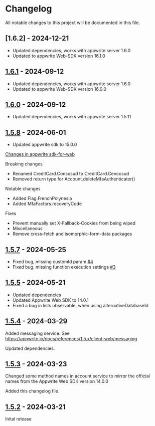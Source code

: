# Changelog

All notable changes to this project will be documented in this file.

## [1.6.2] - 2024-12-21

- Updated dependencies, works with appwrite server 1.6.0
- Updated to appwrite Web-SDK version 16.1.0

## [1.6.1] - 2024-09-12

- Updated dependencies, works with appwrite server 1.6.0
- Updated to appwrite Web-SDK version 16.0.0

## [1.6.0] - 2024-09-12

- Updated dependencies, works with appwrite server 1.5.11

## [1.5.8] - 2024-06-01

- Updated appwrite sdk to 15.0.0

[Changes in appwrite sdk-for-web](https://github.com/appwrite/sdk-for-web/releases/tag/15.0.0)

Breaking changes

- Renamed CreditCard.Consosud to CreditCard.Cencosud
- Removed return type for Account.deleteMfaAuthenticator()

Notable changes

- Added Flag.FrenchPolynesia
- Added MfaFactors.recoveryCode

Fixes

- Prevent manually set X-Fallback-Cookies from being wiped
- Miscellaneous
- Remove cross-fetch and isomorphic-form-data packages

## [1.5.7] - 2024-05-25

- Fixed bug, missing customId param [#4](https://github.com/blackfan23/ngx-appwrite/issues/4#issue-2313805238)
- Fixed bug, missing function execution settings [#3](https://github.com/blackfan23/ngx-appwrite/issues/3#issue-2313780308)

## [1.5.5] - 2024-05-21

- Updated dependencies
- Updated Appwrite Web SDK to 14.0.1
- Fixed a bug in lists observable, when using alternativeDatabaseId

## [1.5.4] - 2024-03-29

Added messaging service. See https://appwrite.io/docs/references/1.5.x/client-web/messaging

Updated dependencies.

## [1.5.3] - 2024-03-23

Changed some method names in account service to mirror the official names from the Appwrite Web SDK version 14.0.0

Added this changelog file.

## [1.5.2] - 2024-03-21

Inital release

[1.6.1]: https://github.com/blackfan23/ngx-appwrite/releases/tag/v1.6.1
[1.6.0]: https://github.com/blackfan23/ngx-appwrite/releases/tag/v1.6.0
[1.5.8]: https://github.com/blackfan23/ngx-appwrite/releases/tag/v1.5.8
[1.5.7]: https://github.com/blackfan23/ngx-appwrite/releases/tag/v1.5.7
[1.5.6]: https://github.com/blackfan23/ngx-appwrite/releases/tag/v1.5.6
[1.5.5]: https://github.com/blackfan23/ngx-appwrite/releases/tag/v1.5.5
[1.5.4]: https://github.com/blackfan23/ngx-appwrite/releases/tag/v1.5.4
[1.5.3]: https://github.com/blackfan23/ngx-appwrite/releases/tag/v1.5.3
[1.5.2]: https://github.com/blackfan23/ngx-appwrite/releases/tag/v1.5.2

